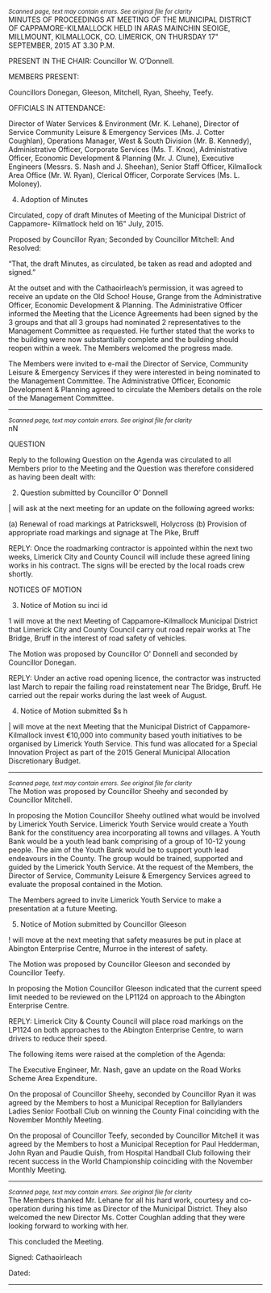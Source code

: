 *<small>Scanned page, text may contain errors. See original file for clarity</small>*  
MINUTES OF PROCEEDINGS AT MEETING OF THE MUNICIPAL
DISTRICT OF CAPPAMORE-KILMALLOCK HELD IN ARAS MAINCHIN
SEOIGE, MILLMOUNT, KILMALLOCK, CO. LIMERICK, ON THURSDAY
17" SEPTEMBER, 2015 AT 3.30 P.M.

PRESENT IN THE CHAIR: Councillor W. O’Donnell.

MEMBERS PRESENT:

Councillors Donegan, Gleeson, Mitchell, Ryan, Sheehy, Teefy.

OFFICIALS IN ATTENDANCE:

Director of Water Services & Environment (Mr. K. Lehane), Director of Service
Community Leisure & Emergency Services (Ms. J. Cotter Coughlan), Operations
Manager, West & South Division (Mr. B. Kennedy), Administrative Officer, Corporate
Services (Ms. T. Knox), Administrative Officer, Economic Development & Planning
(Mr. J. Clune), Executive Engineers (Messrs. S. Nash and J. Sheehan), Senior Staff
Officer, Kilmallock Area Office (Mr. W. Ryan), Clerical Officer, Corporate Services
(Ms. L. Moloney).

4. Adoption of Minutes

Circulated, copy of draft Minutes of Meeting of the Municipal District of Cappamore-
Kilmatlock held on 16" July, 2015.

Proposed by Councillor Ryan;
Seconded by Councillor Mitchell:
And Resolved:

“That, the draft Minutes, as circulated, be taken as read and adopted and signed.”

At the outset and with the Cathaoirleach’s permission, it was agreed to receive an
update on the Old Schoo! House, Grange from the Administrative Officer, Economic
Development & Planning. The Administrative Officer informed the Meeting that the
Licence Agreements had been signed by the 3 groups and that all 3 groups had
nominated 2 representatives to the Management Committee as requested. He
further stated that the works to the building were now substantially complete and the
building should reopen within a week. The Members welcomed the progress made.

The Members were invited to e-mail the Director of Service, Community Leisure &
Emergency Services if they were interested in being nominated to the Management
Committee. The Administrative Officer, Economic Development & Planning agreed
to circulate the Members details on the role of the Management Committee.

---
*<small>Scanned page, text may contain errors. See original file for clarity</small>*  
nN

QUESTION

Reply to the following Question on the Agenda was circulated to all Members prior to
the Meeting and the Question was therefore considered as having been dealt with:

2. Question submitted by Councillor O’ Donnell

| will ask at the next meeting for an update on the following agreed works:

(a) Renewal of road markings at Patrickswell, Holycross
(b) Provision of appropriate road markings and signage at The Pike, Bruff

REPLY: Once the roadmarking contractor is appointed within the next two
weeks, Limerick City and County Council will include these agreed
lining works in his contract. The signs will be erected by the local roads
crew shortly.

NOTICES OF MOTION

3. Notice of Motion su inci id

1 will move at the next Meeting of Cappamore-Kilmallock Municipal District that
Limerick City and County Council carry out road repair works at The Bridge,
Bruff in the interest of road safety of vehicles.

The Motion was proposed by Councillor O' Donnell and seconded by Councillor
Donegan.

REPLY: Under an active road opening licence, the contractor was instructed
last March to repair the failing road reinstatement near The Bridge,
Bruff. He carried out the repair works during the last week of August.

4. Notice of Motion submitted $s h

| will move at the next Meeting that the Municipal District of Cappamore-
Kilmallock invest €10,000 into community based youth initiatives to be
organised by Limerick Youth Service. This fund was allocated for a Special
Innovation Project as part of the 2015 General Municipal Allocation
Discretionary Budget.

---
*<small>Scanned page, text may contain errors. See original file for clarity</small>*  
The Motion was proposed by Councillor Sheehy and seconded by Councillor
Mitchell.

In proposing the Motion Councillor Sheehy outlined what would be involved by
Limerick Youth Service. Limerick Youth Service would create a Youth Bank for the
constituency area incorporating all towns and villages. A Youth Bank would be a
youth lead bank comprising of a group of 10-12 young people. The aim of the Youth
Bank would be to support youth lead endeavours in the County. The group would be
trained, supported and guided by the Limerick Youth Service. At the request of the
Members, the Director of Service, Community Leisure & Emergency Services agreed
to evaluate the proposal contained in the Motion.

The Members agreed to invite Limerick Youth Service to make a presentation at a
future Meeting.

5. Notice of Motion submitted by Councillor Gleeson

! will move at the next meeting that safety measures be put in place at
Abington Enterprise Centre, Murroe in the interest of safety.

The Motion was proposed by Councillor Gleeson and seconded by Councillor Teefy.

In proposing the Motion Councillor Gleeson indicated that the current speed limit
needed to be reviewed on the LP1124 on approach to the Abington Enterprise
Centre.

REPLY: Limerick City & County Council will place road markings on the LP1124
on both approaches to the Abington Enterprise Centre, to warn drivers
to reduce their speed.

The following items were raised at the completion of the Agenda:

The Executive Engineer, Mr. Nash, gave an update on the Road Works Scheme
Area Expenditure.

On the proposal of Councillor Sheehy, seconded by Councillor Ryan it was agreed
by the Members to host a Municipal Reception for Ballylanders Ladies Senior
Football Club on winning the County Final coinciding with the November Monthly
Meeting.

On the proposal of Councillor Teefy, seconded by Councillor Mitchell it was agreed
by the Members to host a Municipal Reception for Paul Hedderman, John Ryan and
Paudie Quish, from Hospital Handball Club following their recent success in the
World Championship coinciding with the November Monthly Meeting.

---
*<small>Scanned page, text may contain errors. See original file for clarity</small>*  
The Members thanked Mr. Lehane for all his hard work, courtesy and co-operation
during his time as Director of the Municipal District. They also welcomed the new
Director Ms. Cotter Coughlan adding that they were looking forward to working with
her.

This concluded the Meeting.

Signed:
Cathaoirleach

Dated:

---
